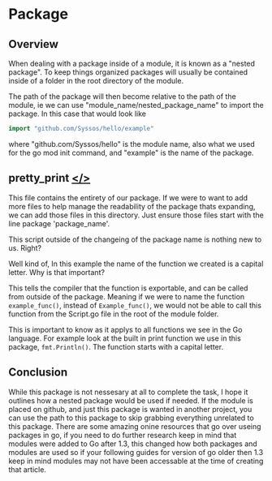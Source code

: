 # Package

## Overview

When dealing with a package inside of a module, it is known as a "nested package". To keep things organized packages will usually be contained inside of a folder in the root directory of the module.

The path of the package will then become relative to the path of the module, ie we can use "module_name/nested_package_name" to import the package. In this case that would look like

```go
import "github.com/Syssos/hello/example"
``` 

where "github.com/Syssos/hello" is the module name, also what we used for the go mod init command, and "example" is the name of the package.

## pretty_print [</>](https://github.com/Syssos/Learning_Go/blob/main/0x09_Modules_and_Packages/example/pretty_print.go)

This file contains the entirety of our package. If we were to want to add more files to help manage the readability of the package thats expanding, we can add those files in this directory. Just ensure those files start with the line package 'package_name'.

This script outside of the changeing of the package name is nothing new to us. Right? 

Well kind of, In this example the name of the function we created is a capital letter. Why is that important? 

This tells the compiler that the function is exportable, and can be called from outside of the package. Meaning if we were to name the function ``` example_func() ```, instead of ``` Example_func() ```, we would not be able to call this function from the Script.go file in the root of the module folder.

This is important to know as it applys to all functions we see in the Go language. For example look at the built in print function we use in this package, ``` fmt.Println() ```. The function starts with a capital letter.

## Conclusion

While this package is not nessesary at all to complete the task, I hope it outlines how a nested package would be used if needed. If the module is placed on github, and just this package is wanted in another project, you can use the path to this package to skip grabbing everything unrelated to this package. There are some amazing onine resources that go over useing packages in go, if you need to do further research keep in mind that modules were added to Go after 1.3, this changed how both packages and modules are used so if your following guides for version of go older then 1.3 keep in mind modules may not have been accessable at the time of creating that article.